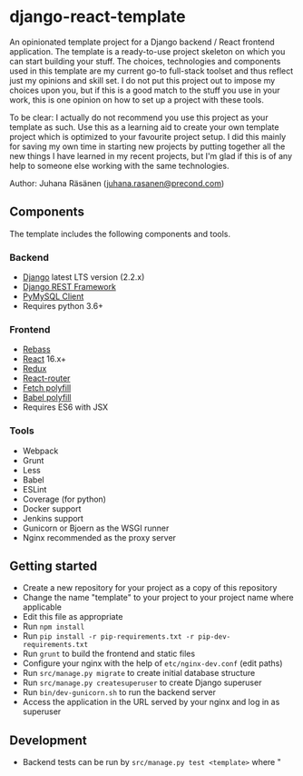 # django-react-template

An opinionated template project for a Django backend / React frontend application. The
template is a ready-to-use project skeleton on which you can start building your stuff.
The choices, technologies and components used in this template are my current go-to
full-stack toolset and thus reflect just my opinions and skill set. I do not put this
project out to impose my choices upon you, but if this is a good match to the stuff you
use in your work, this is one opinion on how to set up a project with these tools.

To be clear: I actually do not recommend you use this project as your template as such.
Use this as a learning aid to create your own template project which is optimized to your
favourite project setup. I did this mainly for saving my own time in starting new projects
by putting together all the new things I have learned in my recent projects, but I'm glad
if this is of any help to someone else working with the same technologies.

Author: Juhana Räsänen ([juhana.rasanen@precond.com](mailto:juhana.rasanen@precond.com))


## Components

The template includes the following components and tools.

### Backend

* [Django](https://www.djangoproject.com) latest LTS version (2.2.x)
* [Django REST Framework](http://www.django-rest-framework.org)
* [PyMySQL Client](https://github.com/PyMySQL/mysqlclient-python)
* Requires python 3.6+

### Frontend

* [Rebass](https://rebassjs.org/)
* [React](https://reactjs.org/) 16.x+
* [Redux](https://redux.js.org/)
* [React-router](https://github.com/ReactTraining/react-router)
* [Fetch polyfill](https://github.com/github/fetch)
* [Babel polyfill](https://babeljs.io/docs/usage/polyfill/)
* Requires ES6 with JSX

### Tools

* Webpack
* Grunt
* Less
* Babel
* ESLint
* Coverage (for python)
* Docker support
* Jenkins support
* Gunicorn or Bjoern as the WSGI runner
* Nginx recommended as the proxy server


## Getting started

* Create a new repository for your project as a copy of this repository
* Change the name "template" to your project to your project name where applicable
* Edit this file as appropriate
* Run `npm install`
* Run `pip install -r pip-requirements.txt -r pip-dev-requirements.txt`
* Run `grunt` to build the frontend and static files
* Configure your nginx with the help of `etc/nginx-dev.conf` (edit paths)
* Run `src/manage.py migrate` to create initial database structure
* Run `src/manage.py createsuperuser` to create Django superuser
* Run `bin/dev-gunicorn.sh` to run the backend server
* Access the application in the URL served by your nginx and log in as superuser

## Development

* Backend tests can be run by `src/manage.py test <template>` where "<template>" is your project name
* Backend and frontend code can be linted with `grunt lint`


## Docker builds

Based on my own Ubuntu-derived base images intended for ECS deployment, but undocumented
for the time being.


## Jenkins integration

Based on `django-jenkins` package and running (python) coverage tests and linters in Jenkins.
I have my own private Jenkins setup which is not publicly available; but here is the Jenkins
script I use to build this project itself:

```
#!/bin/bash
mkdir log
virtualenv --python=python3 env
source env/bin/activate
pip install -r pip-requirements.txt
pip install -r pip-dev-requirements.txt

export APPLICATION_ENVIRONMENT=jenkins
src/manage.py jenkins --enable-coverage --coverage-rcfile=.coveragerc --project-apps-tests
flake8_junit reports/flake8.report reports/flake8.report.xml

npm install
grunt eslint:jenkins
```


## TODO

Plenty of things, because this project is mostly about documenting the ongoing process
of learning by doing. Few TODO items in particular:

* Javascript test framework
* ~~A sample of `fetch` usage, eg. password changing possibility in the UI~~
* ~~A sample REST API, potentially a generic REST view class for Django~~

